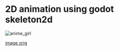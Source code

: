 # 2D animation using godot skeleton2d

![anime_girl](https://github.com/muratsat/godot-animation/assets/51270744/b402e6bb-7c47-4d69-b7d4-b75f3a66099f)

[image orig](https://www.pinterest.com/pin/2251868556650516/)
